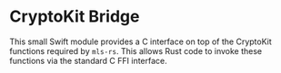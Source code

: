 # CryptoKit Bridge

This small Swift module provides a C interface on top of the CryptoKit functions
required by `mls-rs`.  This allows Rust code to invoke these functions via the
standard C FFI interface.
